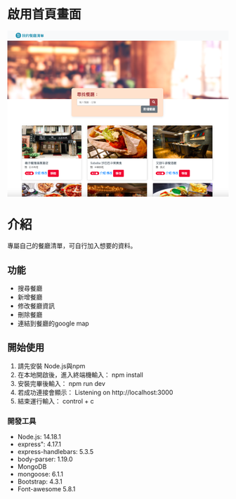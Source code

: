 # 啟用首頁畫面
![](https://github.com/samhuang1992/RestaurantList/blob/main/image/homepage.png)

# 介紹
專屬自己的餐廳清單，可自行加入想要的資料。

## 功能
- 搜尋餐廳
- 新增餐廳
- 修改餐廳資訊
- 刪除餐廳
- 連結到餐廳的google map

## 開始使用
1. 請先安裝 Node.js與npm
2. 在本地開啟後，進入終端機輸入：
  npm install
3. 安裝完畢後輸入：
  npm run dev
4. 若成功連接會顯示：
  Listening on http://localhost:3000
5. 結束運行輸入：
control + c

### 開發工具
- Node.js: 14.18.1
- express": 4.17.1
- express-handlebars: 5.3.5
- body-parser: 1.19.0
- MongoDB
- mongoose: 6.1.1
- Bootstrap: 4.3.1
- Font-awesome 5.8.1
